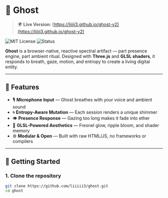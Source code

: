 # 👻 Ghost

> 🌍 **Live Version:** [https://liiiii3.github.io/ghost-v2](https://liiiii3.github.io/ghost-v2)

![MIT License](https://img.shields.io/badge/license-MIT-blue)
![Status](https://img.shields.io/badge/state-breathing-ghostwhite)

**Ghost** is a browser-native, reactive spectral artifact — part presence engine, part ambient ritual. Designed with **Three.js** and **GLSL shaders**, it responds to breath, gaze, motion, and entropy to create a living digital entity.

---

## 🌌 Features

- 🎙️ **Microphone Input** — Ghost breathes with your voice and ambient sound
- 🌀 **Entropy-Aware Mutation** — Each session renders a unique shimmer
- 👁 **Presence Response** — Gazing too long makes it fade into ether
- 🧬 **GLSL-Powered Aesthetics** — Fresnel glow, ripple bloom, and shader memory
- ⚙ **Modular & Open** — Built with raw HTML/JS, no frameworks or compilers

---

## 🚀 Getting Started

### 1. Clone the repository

```bash
git clone https://github.com/liiiii3/ghost.git
cd ghost
